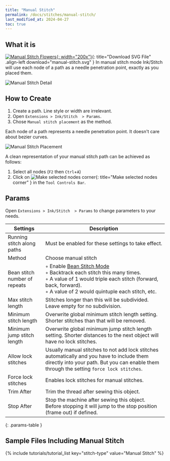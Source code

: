 ```yaml
---
title: "Manual Stitch"
permalink: /docs/stitches/manual-stitch/
last_modified_at: 2024-04-27
toc: true
---
```

## What it is
[![Manual Stitch Flowers](/assets/images/docs/manual-stitch.jpg){: width="200x"}](/assets/images/docs/manual-stitch.svg){: title="Download SVG File" .align-left download="manual-stitch.svg" }
In manual stitch mode Ink/Stitch will use each node of a path as a needle penetration point, exactly as you placed them.

![Manual Stitch Detail](/assets/images/docs/manual-stitch-detail.png)

## How to Create

1. Create a path. Line style or width are irrelevant.
2. Open `Extensions > Ink/Stitch  > Params`.
3. Chose `Manual stitch placement` as the method.

Each node of a path represents a needle penetration point. It doesn't care about bezier curves.

![Manual Stitch Placement](/assets/images/docs/manual-stitch-placement.png)

A clean representation of your manual stitch path can be achieved as follows:
1. Select all nodes (`F2` then `Ctrl`+`A`)
2. Click on ![Make selected nodes corner](/assets/images/docs/tool-controls-corner.jpg){: title="Make selected nodes corner" } in the `Tool Controls Bar`.

## Params

Open `Extensions > Ink/Stitch  > Params` to change parameters to your needs.

Settings|Description
---|---
Running stitch along paths    |Must be enabled for these settings to take effect.
Method                        |Choose manual stitch
Bean stitch number of repeats |◦ Enable [Bean Stitch Mode](/docs/stitches/bean-stitch/)<br />◦ Backtrack each stitch this many times.<br />◦ A value of 1 would triple each stitch (forward, back, forward).<br />◦ A value of 2 would quintuple each stitch, etc.
Max stitch length             |Stitches longer than this will be subdivided. Leave empty for no subdivision. 
Minimum stitch length         |Overwrite global minimum stitch length setting. Shorter stitches than that will be removed.
Minimum  jump stitch  length  |Overwrite global minimum jump stitch length setting. Shorter distances to the next object will have no lock stitches.
Allow lock stitches           |Usually manual stitches to not add lock stitches automatically and you have to include them directly into your path. But you can enable them through the setting `force lock stitches`.
Force lock stitches           |Enables lock stitches for manual stitches.
Trim After                    |Trim the thread after sewing this object.
Stop After                    |Stop the machine after sewing this object. Before stopping it will jump to the stop position (frame out) if defined.
{: .params-table }

## Sample Files Including Manual Stitch

{% include tutorials/tutorial_list key="stitch-type" value="Manual Stitch" %}
